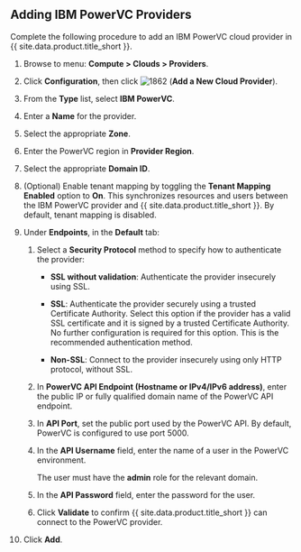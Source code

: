 ## Adding IBM PowerVC Providers

Complete the following procedure to add an IBM PowerVC cloud provider in
{{ site.data.product.title_short }}.

1.  Browse to menu: **Compute > Clouds > Providers**.

2.  Click **Configuration**, then click
    ![1862](../../images/1862.png) (**Add a New Cloud Provider**).

3.  From the **Type** list, select **IBM PowerVC**.

4.  Enter a **Name** for the provider.

5.  Select the appropriate **Zone**.

6.  Enter the PowerVC region in **Provider Region**.

7.  Select the appropriate **Domain ID**.

8.  (Optional) Enable tenant mapping by toggling the **Tenant Mapping Enabled**
    option to **On**. This synchronizes resources and users between the IBM
    PowerVC provider and {{ site.data.product.title_short }}. By default,
    tenant mapping is disabled.

9.  Under **Endpoints**, in the **Default** tab:

    1.  Select a **Security Protocol** method to specify how to authenticate the provider:

          - **SSL without validation**: Authenticate the provider insecurely
            using SSL.

          - **SSL**: Authenticate the provider securely using a trusted
            Certificate Authority. Select this option if the provider has a
            valid SSL certificate and it is signed by a trusted Certificate
            Authority. No further configuration is required for this option.
            This is the recommended authentication method.

          - **Non-SSL**: Connect to the provider insecurely using only
            HTTP protocol, without SSL.

    2.  In **PowerVC API Endpoint (Hostname or IPv4/IPv6 address)**, enter the
        public IP or fully qualified domain name of the PowerVC API endpoint.

    3.  In **API Port**, set the public port used by the PowerVC API. By
        default, PowerVC is configured to use port 5000.

    4.  In the **API Username** field, enter the name of a user in the PowerVC
        environment.

        <div class="important">

        The user must have the **admin** role for the relevant domain.

        </div>

    5.  In the **API Password** field, enter the password for the user.

    6.  Click **Validate** to confirm {{ site.data.product.title_short }} can
        connect to the PowerVC provider.

11.  Click **Add**.
